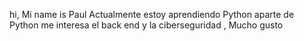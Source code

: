 
hi, Mi name is Paul 
Actualmente estoy aprendiendo Python 
aparte de Python me interesa el back end y la ciberseguridad ,
Mucho gusto
